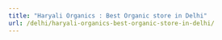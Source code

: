 ```yaml
---
title: "Haryali Organics : Best Organic store in Delhi"
url: /delhi/haryali-organics-best-organic-store-in-delhi/
---
```

